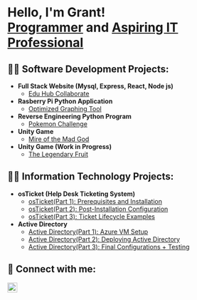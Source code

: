 <h1>Hello, I'm Grant! <br/><a href="https://github.com/grantgremillion">Programmer</a> and <a href="https://www.linkedin.com/in/grantgremillion333/">Aspiring IT Professional</a> </h1>

<h2>👨‍💻 Software Development Projects:</h2>

- <b>Full Stack Website (Mysql, Express, React, Node js)</b>
  - [Edu Hub Collaborate](https://github.com/GrantGremillion/Edu-Hub-Collaborate)
- <b>Rasberry Pi Python Application</b>
  - [Optimized Graphing Tool](https://github.com/GreatWolfLink/Group-CSC)
- <b>Reverse Engineering Python Program</b>
  - [Pokemon Challenge](https://github.com/Christina-Simino/Team-Error-404)
- <b>Unity Game</b>
  - [Mire of the Mad God](https://github.com/blazer3030/Epic-Trial)
- <b>Unity Game (Work in Progress)</b>
  - [The Legendary Fruit](https://github.com/GrantGremillion/TheLegendaryFruit)


<h2>👨‍💻 Information Technology Projects:</h2>

- <b>osTicket (Help Desk Ticketing System)</b>
  - [osTicket(Part 1): Prerequisites and Installation](https://github.com/GrantGremillion/P1-osticket-prereqs)
  - [osTicket(Part 2): Post-Installation Configuration](https://github.com/GrantGremillion/P2-post-install-config)
  - [osTicket(Part 3): Ticket Lifecycle Examples](https://github.com/GrantGremillion/P3-ticket-lifecycle)
- <b>Active Directory</b>
  - [Active Directory(Part 1): Azure VM Setup](https://github.com/GrantGremillion/P1-azure_vm_setup)
  - [Active Directory(Part 2): Deploying Active Directory](https://github.com/GrantGremillion/P2-active-directory-deployment)
  - [Active Directory(Part 3): Final Configurations + Testing](https://github.com/GrantGremillion/P3-final-configurations-testing)


<h2> 🤳 Connect with me:</h2>


[<img align="left" alt="GrantGremillion | LinkedIn" width="22px" src="https://cdn.jsdelivr.net/npm/simple-icons@v3/icons/linkedin.svg" />][linkedin]

[linkedin]: https://www.linkedin.com/in/grantgremillion333/

